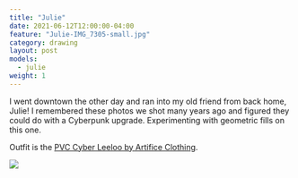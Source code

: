 ```yaml
---
title: "Julie"
date: 2021-06-12T12:00:00-04:00
feature: "Julie-IMG_7305-small.jpg"
category: drawing
layout: post
models:
  - julie
weight: 1
---
```

I went downtown the other day and ran into my old friend from back home, Julie! I remembered these photos we shot many years ago and figured they could do with a Cyberpunk upgrade. Experimenting with geometric fills on this one.

Outfit is the [PVC Cyber Leeloo by Artifice Clothing](https://www.artificeclothing.com/products/cyber-leeloo-costume).

[![]({{site.static}}{{page.url}}/Julie-IMG_7305-large.jpg)]({{site.static}}{{page.url}}/Julie-IMG_7305-large.jpg)